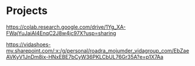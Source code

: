 # Projects

https://colab.research.google.com/drive/1Yg_XA-FWajYuJaiAl4EnqC2J8w4jc97X?usp=sharing


https://vidashoes-my.sharepoint.com/:x:/g/personal/roadra_mojumder_vidagroup_com/EbZaeAVKyV1JnDm8ix-HNxEBE7bCyW36PKLCbUL76Gr35A?e=p1X7Aa
